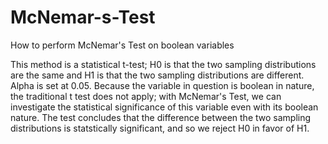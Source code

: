 # McNemar-s-Test
How to perform McNemar's Test on boolean variables

This method is a statistical t-test; H0 is that the two sampling distributions are the same and H1 is that the two sampling distributions are different. Alpha is set at 0.05. Because the variable in question is boolean in nature, the traditional t test does not apply; with McNemar's Test, we can investigate the statistical significance of this variable even with its boolean nature. The test concludes that the difference between the two sampling distributions is statstically significant, and so we reject H0 in favor of H1.

